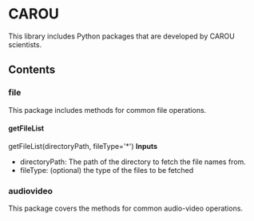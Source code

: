 # CAROU
This library includes Python packages that are developed by CAROU scientists. 

## Contents 

### file 
This package includes methods for common file operations. 

#### getFileList
getFileList(directoryPath, fileType='*')
__Inputs__
* directoryPath: The path of the directory to fetch the file names from. 
* fileType: (optional) the type of the files to be fetched

### audiovideo 
This package covers the methods for common audio-video operations. 



